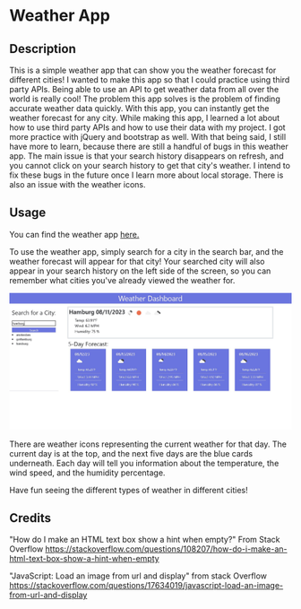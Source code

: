 # Weather App

## Description

This is a simple weather app that can show you the weather forecast for different cities! I wanted to make this app so that I could practice using third party APIs. Being able to use an API to get weather data from all over the world is really cool! The problem this app solves is the problem of finding accurate weather data quickly. With this app, you can instantly get the weather forecast for any city. While making this app, I learned a lot about how to use third party APIs and how to use their data with my project. I got more practice with jQuery and bootstrap as well. With that being said, I still have more to learn, because there are still a handful of bugs in this weather app. The main issue is that your search history disappears on refresh, and you cannot click on your search history to get that city's weather. I intend to fix these bugs in the future once I learn more about local storage. There is also an issue with the weather icons.

## Usage

You can find the weather app [here.](https://breeprimmer.github.io/weather-app/)

To use the weather app, simply search for a city in the search bar, and the weather forecast will appear for that city! Your searched city will also appear in your search history on the left side of the screen, so you can remember what cities you've already viewed the weather for.

![screenshot](./assets/images/weather-app.JPG)

There are weather icons representing the current weather for that day. The current day is at the top, and the next five days are the blue cards underneath. Each day will tell you information about the temperature, the wind speed, and the humidity percentage.

Have fun seeing the different types of weather in different cities!

## Credits

"How do I make an HTML text box show a hint when empty?" From Stack Overflow
https://stackoverflow.com/questions/108207/how-do-i-make-an-html-text-box-show-a-hint-when-empty

"JavaScript: Load an image from url and display" from stack Overflow
https://stackoverflow.com/questions/17634019/javascript-load-an-image-from-url-and-display